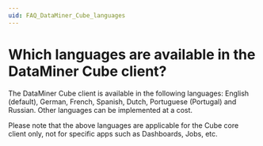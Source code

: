 ```yaml
---
uid: FAQ_DataMiner_Cube_languages
---
```


# Which languages are available in the DataMiner Cube client?

The DataMiner Cube client is available in the following languages: English (default), German, French, Spanish, Dutch, Portuguese (Portugal) and Russian. Other languages can be implemented at a cost.

Please note that the above languages are applicable for the Cube core client only, not for specific apps such as Dashboards, Jobs, etc.
